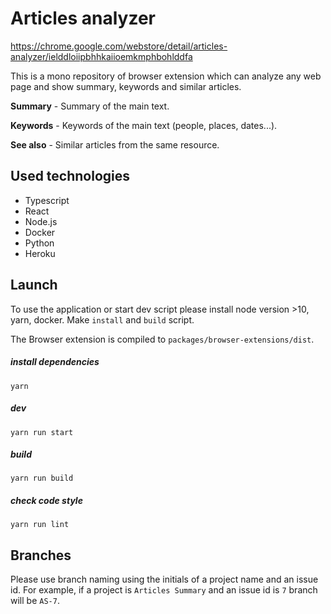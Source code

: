 # Articles analyzer
https://chrome.google.com/webstore/detail/articles-analyzer/ielddloiipbhhkaiioemkmphbohlddfa

This is a mono repository of browser extension which can analyze any web page and show summary, keywords and similar articles.
 
**Summary** - Summary of the main text.

**Keywords** - Keywords of the main text (people, places, dates...).

**See also** - Similar articles from the same resource.

## Used technologies
 - Typescript
 - React
 - Node.js
 - Docker
 - Python
 - Heroku

## Launch
To use the application or start dev script please install node version >10, yarn, docker. Make `install` and `build` script.

The Browser extension is compiled to `packages/browser-extensions/dist`.
##### install dependencies
`yarn`
##### dev
`yarn run start`
##### build
`yarn run build`
##### check code style
`yarn run lint`

## Branches
Please use branch naming using the initials of a project name and an issue id. For example, if a project is `Articles Summary` and an issue id is `7` branch will be `AS-7`. 
